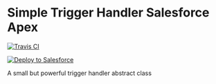 # Simple Trigger Handler Salesforce Apex
[![Travis CI](https://img.shields.io/travis/jongpie/SimpleTriggerHandler/master.svg)](https://travis-ci.org/jongpie/SimpleTriggerHandler)

<a href="https://githubsfdeploy.herokuapp.com" target="_blank">
    <img alt="Deploy to Salesforce" src="https://raw.githubusercontent.com/afawcett/githubsfdeploy/master/deploy.png">
</a>

A small but powerful trigger handler abstract class